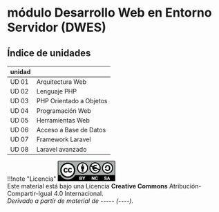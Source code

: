 # módulo Desarrollo Web en Entorno Servidor (DWES)



## Índice de unidades

| unidad |                         |
| ------ | ----------------------- |
| UD 01  | Arquitectura Web        |
| UD 02  | Lenguaje PHP            |
| UD 03  | PHP Orientado a Objetos |
| UD 04  | Programación Web        |
| UD 05  | Herramientas Web        |
| UD 06  | Acceso a Base de Datos  |
| UD 07  | Framework Laravel       |
| UD 08  | Laravel avanzado        |



!!!note "Licencia"
	<img src="./img/cc.png" alt="portada" style="zoom:35%;"  style="float: left;" /><br />
	Este material está bajo una Licencia **Creative Commons** Atribución-Compartir-Igual 4.0 Internacional.<br />
	*Derivado a partir de material de ----- (----).*

